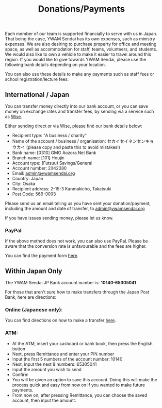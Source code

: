﻿---
title: Donations/Payments
draft: false
share: false
commentable: false
editable: false

# Optional header image (relative to `static/media/` folder).
header:
  caption: ""
  image: ""
---

Each member of our team is supported financially to serve with us in Japan. That being the case, YWAM Sendai has its own expenses, such as ministry expenses. We are also desiring to purchase property for office and meeting space, as well as accommodation for staff, teams, volunteers, and students. We would also like to own a vehicle to make it easier to travel around this region. If you would like to give towards YWAM Sendai, please use the following bank details depending on your location.

You can also use these details to make any payments such as staff fees or school registration/lecture fees.

## International / Japan

You can transfer money directly into our bank account, or you can save money on exchange rates and transfer fees, by sending via a service such as [Wise](https://www.wise.com/). 

Either sending direct or via Wise, please find our bank details below:

* Recipient type: "A business / charity"
* Name of the account / business / organisation: セカイセイネンセンキョウカイ (please copy and paste this to avoid mistakes!)
* Bank name: [0310] GMO Aozora Net Bank
* Branch name: [101] Houjin
* Account type: (Futsuu) Savings/General
* Account number: 2042380
* Email: admin@ywamsendai.org
* Country: Japan
* City: Osaka
* Recipient address: 2-15-3 Kanmakicho, Takatsuki
* Post Code: 569-0003

Please send us an email telling us you have sent your donation/payment, including the amount and date of transfer, to admin@ywamsendai.org

If you have issues sending money, please let us know.

### PayPal

If the above method does not work, you can also use PayPal. Please be aware that the conversion rate is unfavourable and the fees are higher.

You can find the payment form [here](https://www.paypal.com/ncp/payment/F2BWGTCV6H9P2).

## Within Japan Only

The YWAM Sendai JP Bank account number is: **10140-65305041**

For those that aren't sure how to make transfers through the Japan Post Bank, here are directions:

### Online (Japanese only):

You can find directions on how to make a transfer [here](https://www.jp-bank.japanpost.jp/direct/pc/guide/dr_pc_gd_densin.html).

### ATM:

* At the ATM, insert your cashcard or bank book, then press the English button
* Next, press Remittance and enter your PIN number
* Input the first 5 numbers of the account number: 10140
* Next, input the next 8 numbers: 65305041
* Input the amount you wish to send
* Confirm
* You will be given an option to save this account. Doing this will make the process quick and easy from now on if you wanted to make future payments.
* From now on, after pressing Remittance, you can choose the saved account, then input the amount.
